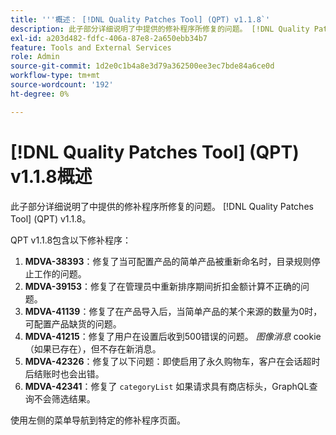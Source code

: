 ```yaml
---
title: '''概述： [!DNL Quality Patches Tool] (QPT) v1.1.8`'
description: 此子部分详细说明了中提供的修补程序所修复的问题。 [!DNL Quality Patches Tool] (QPT) v1.1.8。
exl-id: a203d482-fdfc-406a-87e8-2a650ebb34b7
feature: Tools and External Services
role: Admin
source-git-commit: 1d2e0c1b4a8e3d79a362500ee3ec7bde84a6ce0d
workflow-type: tm+mt
source-wordcount: '192'
ht-degree: 0%

---
```


# [!DNL Quality Patches Tool] (QPT) v1.1.8概述

此子部分详细说明了中提供的修补程序所修复的问题。 [!DNL Quality Patches Tool] (QPT) v1.1.8。

QPT v1.1.8包含以下修补程序：

1. **MDVA-38393**：修复了当可配置产品的简单产品被重新命名时，目录规则停止工作的问题。
1. **MDVA-39153**：修复了在管理员中重新排序期间折扣金额计算不正确的问题。
1. **MDVA-41139**：修复了在产品导入后，当简单产品的某个来源的数量为0时，可配置产品缺货的问题。
1. **MDVA-41215**：修复了用户在设置后收到500错误的问题。 *图像消息* cookie（如果已存在），但不存在新消息。
1. **MDVA-42326**：修复了以下问题：即使启用了永久购物车，客户在会话超时后结账时也会出错。
1. **MDVA-42341**：修复了 `categoryList` 如果请求具有商店标头，GraphQL查询不会筛选结果。

使用左侧的菜单导航到特定的修补程序页面。
